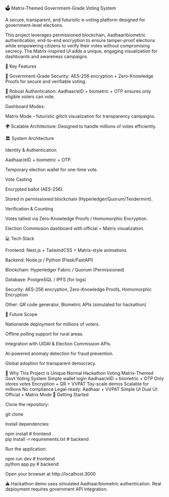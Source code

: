 🗳️ Matrix-Themed Government-Grade Voting System

A secure, transparent, and futuristic e-voting platform designed for government-level elections.

This project leverages permissioned blockchain, Aadhaar/biometric authentication, end-to-end encryption  to ensure tamper-proof elections while empowering citizens to verify their votes without compromising secrecy. The Matrix-inspired UI adds a unique, engaging visualization for dashboards and awareness campaigns.

🌟 Key Features

🔐 Government-Grade Security: AES-256 encryption + Zero-Knowledge Proofs for secure and verifiable voting.

🪪 Robust Authentication: Aadhaar/eID + biometric + OTP ensures only eligible voters can vote.

 Dashboard Modes:

Matrix Mode – futuristic glitch visualization for transparency campaigns.

🌍 Scalable Architecture: Designed to handle millions of votes efficiently.

🏛️ System Architecture

Identity & Authentication

Aadhaar/eID + biometric + OTP.

Temporary election wallet for one-time vote.

Vote Casting

Encrypted ballot (AES-256).

Stored in permissioned blockchain (Hyperledger/Quorum/Tendermint).

Verification & Counting

Votes tallied via Zero-Knowledge Proofs / Homomorphic Encryption.

Election Commission dashboard with official + Matrix visualization.

💻 Tech Stack

Frontend: Next.js + TailwindCSS + Matrix-style animations

Backend: Node.js / Python (Flask/FastAPI)

Blockchain: Hyperledger Fabric / Quorum (Permissioned)

Database: PostgreSQL / IPFS (for logs)

Security: AES-256 encryption, Zero-Knowledge Proofs, Homomorphic Encryption

Other: QR code generator, Biometric APIs (simulated for hackathon)

🚀 Future Scope

Nationwide deployment for millions of voters.

Offline polling support for rural areas.

Integration with UIDAI & Election Commission APIs.

AI-powered anomaly detection for fraud prevention.

Global adoption for transparent democracy.

🎨 Why This Project is Unique
Normal Hackathon Voting	Matrix-Themed Govt Voting System
Simple wallet login	Aadhaar/eID + biometric + OTP
Only stores votes	Encryption + QR + VVPAT
Toy-scale demos	Scalable for millions
No compliance	Legal-ready: Aadhaar + VVPAT
Simple UI	Dual UI: Official + Matrix Mode
📂 Getting Started

Clone the repository:

git clone <repo-link>


Install dependencies:

npm install   # frontend  
pip install -r requirements.txt   # backend  


Run the application:

npm run dev   # frontend  
python app.py   # backend  


Open your browser at http://localhost:3000

⚠️ Hackathon demo uses simulated Aadhaar/biometric authentication. Real deployment requires government API integration.
